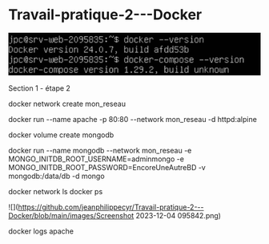 # Travail-pratique-2---Docker

![](https://github.com/jeanphilippecyr/Travail-pratique-2---Docker/blob/main/images/Screenshot%202023-12-04%20093047.png)

Section 1 - étape 2

docker network create mon_reseau

docker run --name apache -p 80:80 --network mon_reseau -d httpd:alpine

docker volume create mongodb

docker run --name mongodb --network mon_reseau -e MONGO_INITDB_ROOT_USERNAME=adminmongo -e MONGO_INITDB_ROOT_PASSWORD=EncoreUneAutreBD -v mongodb:/data/db -d mongo

docker network ls
docker ps

![](https://github.com/jeanphilippecyr/Travail-pratique-2---Docker/blob/main/images/Screenshot 2023-12-04 095842.png)

docker logs apache

